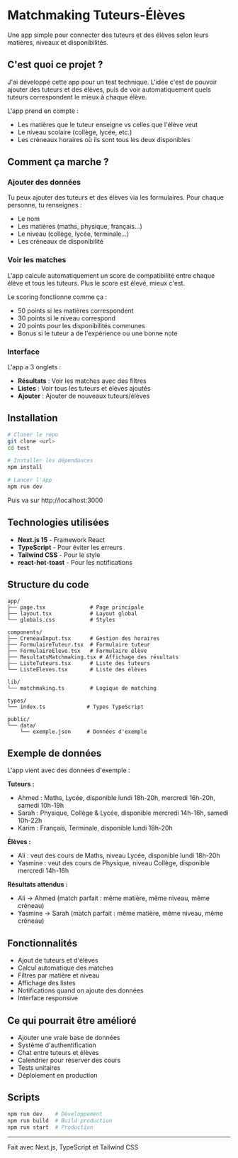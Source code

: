 # Matchmaking Tuteurs-Élèves

Une app simple pour connecter des tuteurs et des élèves selon leurs matières, niveaux et disponibilités.

## C'est quoi ce projet ?

J'ai développé cette app pour un test technique. L'idée c'est de pouvoir ajouter des tuteurs et des élèves, puis de voir automatiquement quels tuteurs correspondent le mieux à chaque élève.

L'app prend en compte :
- Les matières que le tuteur enseigne vs celles que l'élève veut
- Le niveau scolaire (collège, lycée, etc.)
- Les créneaux horaires où ils sont tous les deux disponibles

## Comment ça marche ?

### Ajouter des données
Tu peux ajouter des tuteurs et des élèves via les formulaires. Pour chaque personne, tu renseignes :
- Le nom
- Les matières (maths, physique, français...)
- Le niveau (collège, lycée, terminale...)
- Les créneaux de disponibilité

### Voir les matches
L'app calcule automatiquement un score de compatibilité entre chaque élève et tous les tuteurs. Plus le score est élevé, mieux c'est.

Le scoring fonctionne comme ça :
- 50 points si les matières correspondent
- 30 points si le niveau correspond  
- 20 points pour les disponibilités communes
- Bonus si le tuteur a de l'expérience ou une bonne note

### Interface
L'app a 3 onglets :
- **Résultats** : Voir les matches avec des filtres
- **Listes** : Voir tous les tuteurs et élèves ajoutés
- **Ajouter** : Ajouter de nouveaux tuteurs/élèves

## Installation

```bash
# Cloner le repo
git clone <url>
cd test

# Installer les dépendances
npm install

# Lancer l'app
npm run dev
```

Puis va sur http://localhost:3000

## Technologies utilisées

- **Next.js 15** - Framework React
- **TypeScript** - Pour éviter les erreurs
- **Tailwind CSS** - Pour le style
- **react-hot-toast** - Pour les notifications

## Structure du code

```
app/
├── page.tsx              # Page principale
├── layout.tsx            # Layout global
└── globals.css           # Styles

components/
├── CreneauInput.tsx      # Gestion des horaires
├── FormulaireTuteur.tsx  # Formulaire tuteur
├── FormulaireEleve.tsx   # Formulaire élève
├── ResultatsMatchmaking.tsx # Affichage des résultats
├── ListeTuteurs.tsx      # Liste des tuteurs
└── ListeEleves.tsx       # Liste des élèves

lib/
└── matchmaking.ts        # Logique de matching

types/
└── index.ts             # Types TypeScript

public/
└── data/
    └── exemple.json     # Données d'exemple
```

## Exemple de données

L'app vient avec des données d'exemple :

**Tuteurs :**
- Ahmed : Maths, Lycée, disponible lundi 18h-20h, mercredi 16h-20h, samedi 10h-19h
- Sarah : Physique, Collège & Lycée, disponible mercredi 14h-16h, samedi 10h-22h
- Karim : Français, Terminale, disponible lundi 18h-20h

**Élèves :**
- Ali : veut des cours de Maths, niveau Lycée, disponible lundi 18h-20h
- Yasmine : veut des cours de Physique, niveau Collège, disponible mercredi 14h-16h

**Résultats attendus :**
- Ali → Ahmed (match parfait : même matière, même niveau, même créneau)
- Yasmine → Sarah (match parfait : même matière, même niveau, même créneau)

## Fonctionnalités

- Ajout de tuteurs et d'élèves
- Calcul automatique des matches
- Filtres par matière et niveau
- Affichage des listes
- Notifications quand on ajoute des données
- Interface responsive

## Ce qui pourrait être amélioré

- Ajouter une vraie base de données
- Système d'authentification
- Chat entre tuteurs et élèves
- Calendrier pour réserver des cours
- Tests unitaires
- Déploiement en production

## Scripts

```bash
npm run dev    # Développement
npm run build  # Build production
npm run start  # Production
```

---

Fait avec Next.js, TypeScript et Tailwind CSS
